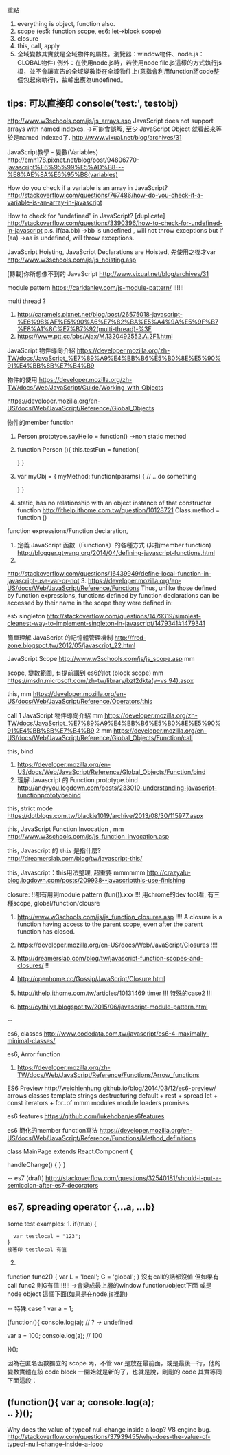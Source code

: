 重點
1. everything is object, function also.
2. scope (es5: function scope, es6: let->block scope)
3. closure
4. this, call, apply
5. 全域變數其實就是全域物件的屬性。瀏覽器：window物件、node.js：GLOBAL物件)
   例外：在使用node.js時，若使用node file.js這樣的方式執行js檔，並不會讓宣告的全域變數掛在全域物件上(意指會利用function將code整個包起來執行)，故輸出應為undefined。


tips:
可以直接印 console('test:', testobj)
--

http://www.w3schools.com/js/js_arrays.asp
JavaScript does not support arrays with named indexes.
->可能會誤解, 至少 JavaScript Object 就看起來等於是named indexed了. http://www.vixual.net/blog/archives/31

JavaScript教學 - 變數(Variables)
http://emn178.pixnet.net/blog/post/94806770-javascript%E6%95%99%E5%AD%B8---%E8%AE%8A%E6%95%B8(variables)

How do you check if a variable is an array in JavaScript?
http://stackoverflow.com/questions/767486/how-do-you-check-if-a-variable-is-an-array-in-javascript

How to check for “undefined” in JavaScript? [duplicate]
http://stackoverflow.com/questions/3390396/how-to-check-for-undefined-in-javascript
p.s. if(aa.bb) ->bb is undefined , will not throw exceptions
but if (aa) ->aa is undefined, will throw exceptions. 

JavaScript Hoisting, JavaScript Declarations are Hoisted, 先使用之後才var
http://www.w3schools.com/js/js_hoisting.asp

[轉載]你所想像不到的 JavaScript
http://www.vixual.net/blog/archives/31

module pattern
https://carldanley.com/js-module-pattern/ !!!!!!

multi thread ? 
1. http://caramels.pixnet.net/blog/post/26575018-javascript-%E6%98%AF%E5%90%A6%E7%82%BA%E5%A4%9A%E5%9F%B7%E8%A1%8C%E7%B7%92(multi-thread)-%3F
2. https://www.ptt.cc/bbs/Ajax/M.1320492552.A.2F1.html

JavaScript 物件導向介紹
https://developer.mozilla.org/zh-TW/docs/JavaScript_%E7%89%A9%E4%BB%B6%E5%B0%8E%E5%90%91%E4%BB%8B%E7%B4%B9

物件的使用
https://developer.mozilla.org/zh-TW/docs/Web/JavaScript/Guide/Working_with_Objects

https://developer.mozilla.org/en-US/docs/Web/JavaScript/Reference/Global_Objects

物件的member function 
1. Person.prototype.sayHello = function() ->non static method
2. function Person (){
	this.testFun = function{

	} 
}
3. var myObj = {
  	myMethod: function(params) {
    	// ...do something

  	}
  }
4. static, has no relationship with an object instance of that constructor function
http://ithelp.ithome.com.tw/question/10128721
Class.method = function ()

function expressions/Function declaration, 
1. 定義 JavaScript 函數（Functions）的各種方式 (非指member function)
http://blogger.gtwang.org/2014/04/defining-javascript-functions.html
2. 
http://stackoverflow.com/questions/16439949/define-local-function-in-javascript-use-var-or-not
3.
https://developer.mozilla.org/en-US/docs/Web/JavaScript/Reference/Functions
 Thus, unlike those defined by function expressions, functions defined by function declarations can be accessed by their name in the scope they were defined in:

es5 singleton
http://stackoverflow.com/questions/1479319/simplest-cleanest-way-to-implement-singleton-in-javascript/1479341#1479341

簡單理解 JavaScript 的記憶體管理機制
http://fred-zone.blogspot.tw/2012/05/javascript_22.html

JavaScript Scope
http://www.w3schools.com/js/js_scope.asp mm

scope, 變數範圍, 有提前講到 es6的let (block scope) mm
https://msdn.microsoft.com/zh-tw/library/bzt2dkta(v=vs.94).aspx

this, mm
https://developer.mozilla.org/en-US/docs/Web/JavaScript/Reference/Operators/this

call
1  JavaScript 物件導向介紹  mm
https://developer.mozilla.org/zh-TW/docs/JavaScript_%E7%89%A9%E4%BB%B6%E5%B0%8E%E5%90%91%E4%BB%8B%E7%B4%B9
2  mm
https://developer.mozilla.org/en-US/docs/Web/JavaScript/Reference/Global_Objects/Function/call

this, bind
1. https://developer.mozilla.org/en-US/docs/Web/JavaScript/Reference/Global_Objects/Function/bind
2. 理解 Javascript 的 Function.prototype.bind
http://andyyou.logdown.com/posts/233010-understanding-javascript-functionprototypebind

this, strict mode
https://dotblogs.com.tw/blackie1019/archive/2013/08/30/115977.aspx

this, JavaScript Function Invocation , mm
http://www.w3schools.com/js/js_function_invocation.asp

this, Javascript 的 `this` 是指什麼?
http://dreamerslab.com/blog/tw/javascript-this/

this, Javascript：this用法整理, 超重要 mmmmmm
http://crazyalu-blog.logdown.com/posts/209938--javascriptthis-use-finishing

closure: !!都有用到module pattern  (fun()).xxx !!! 用chrome的dev tool看, 有三種scope, global/function/clousre
1. http://www.w3schools.com/js/js_function_closures.asp  !!!! 
A closure is a function having access to the parent scope, even after the parent function has closed.

2. https://developer.mozilla.org/en-US/docs/Web/JavaScript/Closures  !!!!
3. http://dreamerslab.com/blog/tw/javascript-function-scopes-and-closures/ !!
4. http://openhome.cc/Gossip/JavaScript/Closure.html
5. http://ithelp.ithome.com.tw/articles/10131469 timer !!! 特殊的case2 !!!
6. http://cythilya.blogspot.tw/2015/06/javascript-module-pattern.html

--

es6, classes
http://www.codedata.com.tw/javascript/es6-4-maximally-minimal-classes/

es6, Arror function 
1. https://developer.mozilla.org/zh-TW/docs/Web/JavaScript/Reference/Functions/Arrow_functions

ES6 Preview
http://weichienhung.github.io/blog/2014/03/12/es6-preview/
arrows
classes
template strings
destructuring
default + rest + spread
let + const
iterators + for..of mmm
modules
module loaders
promises

es6 features
https://github.com/lukehoban/es6features

es6 簡化的member function寫法
https://developer.mozilla.org/en-US/docs/Web/JavaScript/Reference/Functions/Method_definitions

class MainPage extends React.Component {

  handleChange() {
  }
}

--
es7 (draft)
http://stackoverflow.com/questions/32540181/should-i-put-a-semicolon-after-es7-decorators

es7, spreading operator 
{...a, ...b} 
--
some test examples:
1.
    if(true)
    {

      var testlocal = "123";
    }
	接著印 testlocal 有值

2. 
function func2() {
    var L = 'local';
    G = 'global';
}
沒有call的話都沒值
但如果有call func2
則G有值!!!!!! ->會變成最上層的window function/object下面 或是node object 這個下面(如果是在node.js裡跑)


--
特殊 case 1
var a = 1;

(function(){
  console.log(a);    //  ? -> undefined 

  var a = 100;
  console.log(a);    // 100

})();

因為在匿名函數獨立的 scope 內，不管 var 是放在最前面，或是最後一行，他的變數實體在該 code block 一開始就是新的了，也就是說，剛剛的 code 其實等同下面這段：

(function(){
  var a;
  console.log(a);  
  ..
})();
--

Why does the value of typeof null change inside a loop? V8 engine bug. 
http://stackoverflow.com/questions/37939455/why-does-the-value-of-typeof-null-change-inside-a-loop